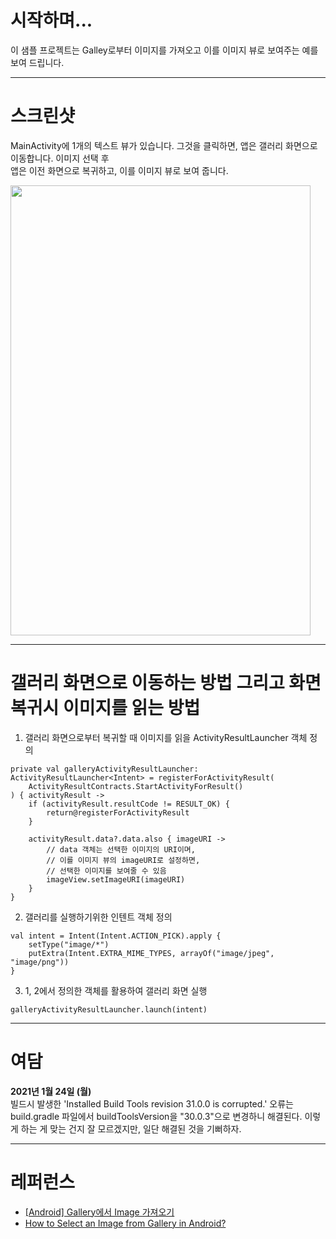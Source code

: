# 시작하며...

이 샘플 프로젝트는 Galley로부터 이미지를 가져오고 이를 이미지 뷰로 보여주는 예를 보여 드립니다.

---

# 스크린샷

MainActivity에 1개의 텍스트 뷰가 있습니다. 그것을 클릭하면, 앱은 갤러리 화면으로 이동합니다. 이미지 선택 후  
앱은 이전 화면으로 복귀하고, 이를 이미지 뷰로 보여 줍니다.

<img src="./screenshot-01.gif" width="480" height="720">

---

# 갤러리 화면으로 이동하는 방법 그리고 화면 복귀시 이미지를 읽는 방법

1. 갤러리 화면으로부터 복귀할 때 이미지를 읽을 ActivityResultLauncher<Intent> 객체 정의

```
private val galleryActivityResultLauncher: ActivityResultLauncher<Intent> = registerForActivityResult(
    ActivityResultContracts.StartActivityForResult()
) { activityResult ->
    if (activityResult.resultCode != RESULT_OK) {
        return@registerForActivityResult
    }

    activityResult.data?.data.also { imageURI ->
        // data 객체는 선택한 이미지의 URI이며,
        // 이를 이미지 뷰의 imageURI로 설정하면,
        // 선택한 이미지를 보여줄 수 있음
        imageView.setImageURI(imageURI)
    }
}
```

2. 갤러리를 실행하기위한 인텐트 객체 정의

```
val intent = Intent(Intent.ACTION_PICK).apply {
    setType("image/*")
    putExtra(Intent.EXTRA_MIME_TYPES, arrayOf("image/jpeg", "image/png"))
}
```

3. 1, 2에서 정의한 객체를 활용하여 갤러리 화면 실행

```
galleryActivityResultLauncher.launch(intent)
```

---

# 여담

**2021년 1월 24일 (월)**<br/>
빌드시 발생한 'Installed Build Tools revision 31.0.0 is corrupted.' 오류는 
build.gradle 파일에서 buildToolsVersion을 "30.0.3"으로 변경하니 해결된다. 
이렇게 하는 게 맞는 건지 잘 모르겠지만, 일단 해결된 것을 기뻐하자.

---

# 레퍼런스

* [[Android] Gallery에서 Image 가져오기](https://hello-bryan.tistory.com/65)
* [How to Select an Image from Gallery in Android?](https://geeksforgeeks.org/how-to-select-an-image-from-gallery-in-android)